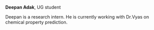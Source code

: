 **Deepan Adak**, UG student 

Deepan is a research intern. He is currently working with Dr.Vyas on chemical property prediction.
